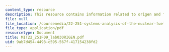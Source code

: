 ```yaml
---
content_type: resource
description: This resource contains information related to origen and fortran.
file: null
file_location: /coursemedia/22-251-systems-analysis-of-the-nuclear-fuel-cycle-fall-2009/9ab7d4544493c595567f417154238fd2_MIT22_251F09_lab03ORIGEN.pdf
file_type: application/pdf
resourcetype: Document
title: MIT22_251F09_lab03ORIGEN.pdf
uid: 9ab7d454-4493-c595-567f-417154238fd2
---
```

